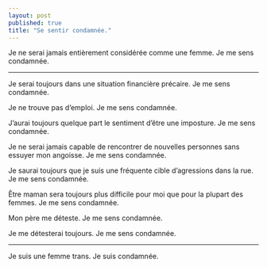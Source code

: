 ```yaml
---
layout: post
published: true
title: "Se sentir condamnée."
---
```


Je ne serai jamais entièrement considérée comme une femme. Je me sens condamnée.

---

Je serai toujours dans une situation financière précaire. Je me sens condamnée.

Je ne trouve pas d’emploi. Je me sens condamnée.

J’aurai toujours quelque part le sentiment d’être une imposture. Je me sens condamnée.

Je ne serai jamais capable de rencontrer de nouvelles personnes sans essuyer mon angoisse. Je me sens condamnée.

Je saurai toujours que je suis une fréquente cible d’agressions dans la rue. Je me sens condamnée.

Être maman sera toujours plus difficile pour moi que pour la plupart des femmes. Je me sens condamnée.

Mon père me déteste. Je me sens condamnée.

Je me détesterai toujours. Je me sens condamnée.

---

Je suis une femme trans. Je suis condamnée.